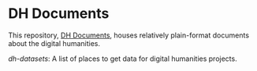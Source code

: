 # DH Documents

This repository, [DH Documents](https://github.com/scholarsgrotto/dh-docs), houses relatively plain-format documents about the digital humanities.

*dh-datasets*: A list of places to get data for digital humanities projects.
